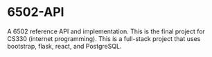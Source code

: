 # 6502-API
A 6502 reference API and implementation. This is the final project for CS330 (internet programming). This is a full-stack project that uses bootstrap, flask, react, and PostgreSQL.
